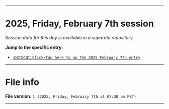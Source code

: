 
***

# 2025, Friday, February 7th session

_Session data for this day is available in a separate repository._

**Jump to the specific entry:**

- [:octocat: `Click/tap here to go the 2025 February 7th entry`](https://github.com/seanpm2001/SeansLifeArchive_Images_TinyTower_Y2025/tree/SeansLifeArchive_Images_TinyTower_Y2025_Main-dev/2025/02_February/07/)

***

# File info

**File version:** `1 (2025, Friday, February 7th at 07:30 pm PST)`

***
